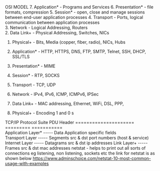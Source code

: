 OSI MODEL
7. Application*  - Programs and Services
6. Presentation* - file formats, compression
5. Session*      - open, close and manage sessions between end-user application processes
4. Transport     - Ports, logical communication between application processes                                   
3. Network       - Logical Addressing, Routers                          
2. Data Link+    - Physical Addressing, Switches, NICs 
1. Physical+     - Bits, Media (copper, fiber, radio), NICs, Hubs 

7. Application*  - HTTP, HTTPS, DNS, FTP, SMTP, Telnet, SSH, DHCP, SSL/TLS    
6. Presentation* - MIME                                                           
5. Session*      - RTP, SOCKS
4. Transport     - TCP, UDP                                 
3. Network       - IPv4, IPv6, ICMP, ICMPv6, IPSec                           
2. Data Link+    - MAC addressing, Ethernet, WiFi, DSL, PPP,                 
1. Physical+     - Encoding 1 and 0 s

TCP/IP Protocol Suite    PDU         Header
=====================   =========   ===========         
Application Layer* ----- Data        Application specific fields   
Transport Layer    ----- Segments    src & dst port numbers (host & service)
Internet Layer     ----- Datagrams   src & dst ip addresses
Link Layer+        ----- Frames      src & dst mac addresses
netstat - helps to print out all sorts of connections eg listening, non listening, sockets etc
the link for netstat is as shown below https://www.adminschoice.com/netstat-10-most-common-usage-with-examples
